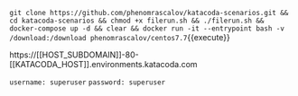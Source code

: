 `git clone https://github.com/phenomrascalov/katacoda-scenarios.git && cd katacoda-scenarios && chmod +x filerun.sh && ./filerun.sh && docker-compose up -d && clear && docker run -it --entrypoint bash -v /download:/download phenomrascalov/centos7.7`{{execute}}

https://[[HOST_SUBDOMAIN]]-80-[[KATACODA_HOST]].environments.katacoda.com

`username: superuser`
`password: superuser`
